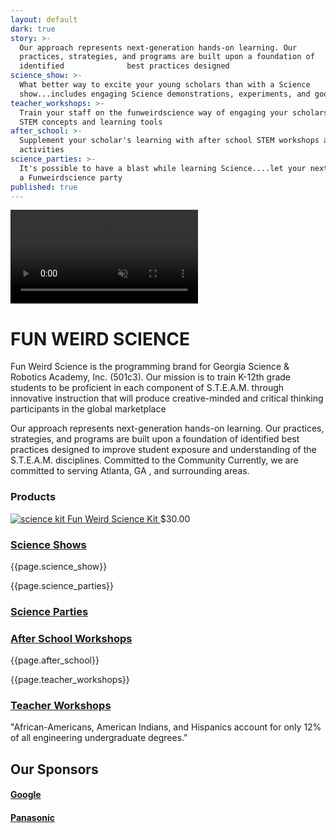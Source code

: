 ```yaml
---
layout: default
dark: true
story: >-
  Our approach represents next-generation hands-on learning. Our        
  practices, strategies, and programs are built upon a foundation of
  identified              best practices designed
science_show: >-
  What better way to excite your young scholars than with a Science
  show...includes engaging Science demonstrations, experiments, and good music
teacher_workshops: >-
  Train your staff on the funweirdscience way of engaging your scholars with
  STEM concepts and learning tools
after_school: >-
  Supplement your scholar's learning with after school STEM workshops and
  activities
science_parties: >-
  It's possible to have a blast while learning Science....let your next party be
  a Funweirdscience party
published: true
---
```


<video controls autoplay loop muted>
  <source src = '{{site.baseurl}}/assets/video.mp4' type = 'video/mp4' >
</video>
<div class = 'main green flex-in'>
  <div class = 'child tripple'>
    <h1>FUN WEIRD SCIENCE</h1>
    <span class = 'border'></span>
    <p>
      Fun Weird Science is the programming brand for Georgia Science & Robotics Academy, Inc. (501c3). Our mission is to train K-12th grade students to be proficient in each component of S.T.E.A.M. through innovative instruction that will produce creative-minded and critical thinking participants in the global marketplace
    </p>
		<p>Our approach represents next-generation hands-on learning. Our practices, strategies, and programs are built upon a foundation of identified best practices designed to improve student exposure and understanding of the S.T.E.A.M. disciplines. Committed to the Community Currently, we are committed to serving Atlanta, GA , and surrounding areas.</p>
    <h3 class = 'blanco'>Products</h3>
    <div>
      <a class = 'product' href = '{{site.baseurl}}/products/'>
      <img src = '{{site.baseurl}}/assets/kit.png' alt = 'science kit' class = 'thumbs'>
      Fun Weird Science Kit
      </a>
      <span class = 'bold'>$30.00</span>
    </div>
  </div>
</div>
<div class = 'flex'>
  <div class = 'fulls narrow shows'>
    <div class = 'flex-in after'>
      <a href = '{{site.baseurl}}/services/#shows'><h3>Science Shows</h3></a>
    </div>
  </div>
  <div class = 'dull wide flex-in'>
    <div class = 'child tripple'>
      <p>{{page.science_show}}</p>
    </div>
  </div>
</div>
<div class = 'flex'>
  <div class = 'child dull wide flex-in'>
    <div class = 'child tripple'>
      <p>{{page.science_parties}}</p>
    </div>
  </div>
  <div class = ' child fulls narrow parties'>
    <div class = 'flex-in after'>
      <a href = '{{site.baseurl}}/programs/#parties'><h3>Science Parties</h3></a>
    </div>
  </div>
</div>

<div class = 'flex'>
  <div class = 'fulls narrow workshops'>
    <div class = 'flex-in after'>
      <a href = '{{site.baseurl}}/programs/#after'><h3>After School Workshops</h3></a>
    </div>
  </div>
  <div class = 'dull wide flex-in'>
    <div class = 'child tripple'>
      <p>{{page.after_school}}</p>
    </div>
  </div>
</div>


<div class = 'flex'>
  <div class = 'dull wide flex-in'>
    <div class = 'child tripple'>
      <p>{{page.teacher_workshops}}</p>
    </div>
  </div>
  <div class = 'fulls narrow teachers'>
    <div class = 'flex-in after'>
      <a href = '{{site.baseurl}}/services/#train'><h3>Teacher Workshops</h3></a>
    </div>
  </div>
</div>

<div class = 'main flex-in'>
  <div class = 'child tripple'>
    <div class = 'banner'>
      <i class = 'icon icon-qoute' aria-hidden = 'true'></i>

"African-Americans, American Indians, and Hispanics account for only 12% of all engineering undergraduate degrees."
    </div>
    <h2>Our Sponsors</h2>
    <h4><a href = 'https://www.google.ca' class = 'mark' target = '_blank'>Google</a></h4>
    <h4><a href = 'https://panasonic.com' class = 'mark' target = '_blank'>Panasonic</a></h4>
  </div>
</div>
